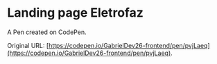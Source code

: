 # Landing page Eletrofaz

A Pen created on CodePen.

Original URL: [https://codepen.io/GabrielDev26-frontend/pen/pvjLaeq](https://codepen.io/GabrielDev26-frontend/pen/pvjLaeq).

